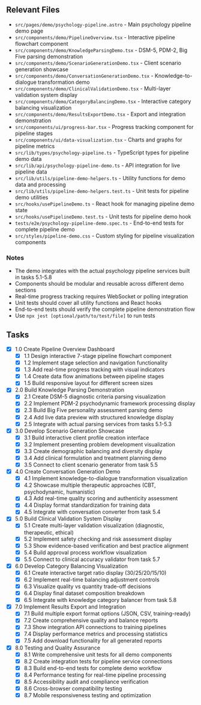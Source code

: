 ## Relevant Files

- `src/pages/demo/psychology-pipeline.astro` - Main psychology pipeline demo page
- `src/components/demo/PipelineOverview.tsx` - Interactive pipeline flowchart component
- `src/components/demo/KnowledgeParsingDemo.tsx` - DSM-5, PDM-2, Big Five parsing demonstration
- `src/components/demo/ScenarioGenerationDemo.tsx` - Client scenario generation showcase
- `src/components/demo/ConversationGenerationDemo.tsx` - Knowledge-to-dialogue transformation demo
- `src/components/demo/ClinicalValidationDemo.tsx` - Multi-layer validation system display
- `src/components/demo/CategoryBalancingDemo.tsx` - Interactive category balancing visualization
- `src/components/demo/ResultsExportDemo.tsx` - Export and integration demonstration
- `src/components/ui/progress-bar.tsx` - Progress tracking component for pipeline stages
- `src/components/ui/data-visualization.tsx` - Charts and graphs for pipeline metrics
- `src/lib/types/psychology-pipeline.ts` - TypeScript types for pipeline demo data
- `src/lib/api/psychology-pipeline-demo.ts` - API integration for live pipeline data
- `src/lib/utils/pipeline-demo-helpers.ts` - Utility functions for demo data and processing
- `src/lib/utils/pipeline-demo-helpers.test.ts` - Unit tests for pipeline demo utilities
- `src/hooks/usePipelineDemo.ts` - React hook for managing pipeline demo state
- `src/hooks/usePipelineDemo.test.ts` - Unit tests for pipeline demo hook
- `tests/e2e/psychology-pipeline-demo.spec.ts` - End-to-end tests for complete pipeline demo
- `src/styles/pipeline-demo.css` - Custom styling for pipeline visualization components

### Notes

- The demo integrates with the actual psychology pipeline services built in tasks 5.1-5.8
- Components should be modular and reusable across different demo sections
- Real-time progress tracking requires WebSocket or polling integration
- Unit tests should cover all utility functions and React hooks
- End-to-end tests should verify the complete pipeline demonstration flow
- Use `npx jest [optional/path/to/test/file]` to run tests

## Tasks

- [x] 1.0 Create Pipeline Overview Dashboard
  - [x] 1.1 Design interactive 7-stage pipeline flowchart component
  - [x] 1.2 Implement stage selection and navigation functionality
  - [x] 1.3 Add real-time progress tracking with visual indicators
  - [x] 1.4 Create data flow animations between pipeline stages
  - [x] 1.5 Build responsive layout for different screen sizes

- [x] 2.0 Build Knowledge Parsing Demonstration
  - [x] 2.1 Create DSM-5 diagnostic criteria parsing visualization
  - [x] 2.2 Implement PDM-2 psychodynamic framework processing display
  - [x] 2.3 Build Big Five personality assessment parsing demo
  - [x] 2.4 Add live data preview with structured knowledge display
  - [x] 2.5 Integrate with actual parsing services from tasks 5.1-5.3

- [x] 3.0 Develop Scenario Generation Showcase
  - [x] 3.1 Build interactive client profile creation interface
  - [x] 3.2 Implement presenting problem development visualization
  - [x] 3.3 Create demographic balancing and diversity display
  - [x] 3.4 Add clinical formulation and treatment planning demo
  - [x] 3.5 Connect to client scenario generator from task 5.5

- [x] 4.0 Create Conversation Generation Demo
  - [x] 4.1 Implement knowledge-to-dialogue transformation visualization
  - [x] 4.2 Showcase multiple therapeutic approaches (CBT, psychodynamic, humanistic)
  - [x] 4.3 Add real-time quality scoring and authenticity assessment
  - [x] 4.4 Display format standardization for training data
  - [x] 4.5 Integrate with conversation converter from task 5.4

- [x] 5.0 Build Clinical Validation System Display
  - [x] 5.1 Create multi-layer validation visualization (diagnostic, therapeutic, ethical)
  - [x] 5.2 Implement safety checking and risk assessment display
  - [x] 5.3 Show evidence-based verification and best practice alignment
  - [x] 5.4 Build approval process workflow visualization
  - [x] 5.5 Connect to clinical accuracy validator from task 5.7

- [x] 6.0 Develop Category Balancing Visualization
  - [x] 6.1 Create interactive target ratio display (30/25/20/15/10)
  - [x] 6.2 Implement real-time balancing adjustment controls
  - [x] 6.3 Visualize quality vs quantity trade-off decisions
  - [x] 6.4 Display final dataset composition breakdown
  - [x] 6.5 Integrate with knowledge category balancer from task 5.8

- [x] 7.0 Implement Results Export and Integration
  - [x] 7.1 Build multiple export format options (JSON, CSV, training-ready)
  - [x] 7.2 Create comprehensive quality and balance reports
  - [x] 7.3 Show integration API connections to training pipelines
  - [x] 7.4 Display performance metrics and processing statistics
  - [x] 7.5 Add download functionality for all generated reports

- [x] 8.0 Testing and Quality Assurance
  - [x] 8.1 Write comprehensive unit tests for all demo components
  - [x] 8.2 Create integration tests for pipeline service connections
  - [x] 8.3 Build end-to-end tests for complete demo workflow
  - [x] 8.4 Performance testing for real-time pipeline processing
  - [x] 8.5 Accessibility audit and compliance verification
  - [x] 8.6 Cross-browser compatibility testing
  - [x] 8.7 Mobile responsiveness testing and optimization